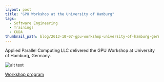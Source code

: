 ```yaml
---
layout: post
title: "GPU Workshop at the University of Hamburg"
tags:
  - Software Engineering
  - Trainings
  - CUDA
thumbnail_path: blog/2013-10-07-gpu-workshop-university-of-hamburg-germany/university_logo.jpg
---
```


Applied Parallel Computing LLC delivered the GPU Workshop at University of Hamburg, Germany.

![alt text](\assets\img\blog\2013-10-07-gpu-workshop-university-of-hamburg-germany\university_logo.jpg "Logo Title Text 1")

[Workshop program](\assets\img\blog\2013-10-07-gpu-workshop-university-of-hamburg-germany\uni_hamburg.pdf)
